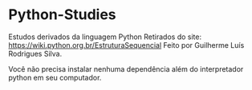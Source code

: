 # Python-Studies
Estudos derivados da linguagem Python
Retirados do site: https://wiki.python.org.br/EstruturaSequencial
Feito por Guilherme Luís Rodrigues Silva.

Você não precisa instalar nenhuma dependência além do interpretador python em seu computador.
